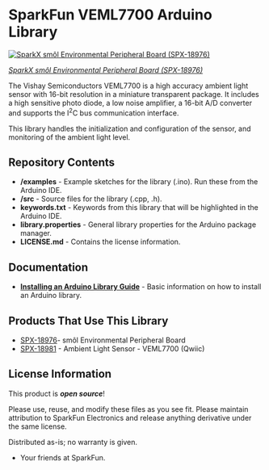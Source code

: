 SparkFun VEML7700 Arduino Library
==============================

[![SparkX smôl Environmental Peripheral Board (SPX-18976)]()](https://www.sparkfun.com/products/18976)

[*SparkX smôl Environmental Peripheral Board (SPX-18976)*](https://www.sparkfun.com/products/18976)

The Vishay Semiconductors VEML7700 is a high accuracy ambient light sensor with 16-bit resolution in a miniature transparent package. It includes a high sensitive photo diode, a low noise amplifier, a 16-bit A/D converter and supports the I<sup>2</sup>C bus communication interface.
  
This library handles the initialization and configuration of the sensor, and monitoring of the ambient light level.

## Repository Contents

* **/examples** - Example sketches for the library (.ino). Run these from the Arduino IDE. 
* **/src** - Source files for the library (.cpp, .h).
* **keywords.txt** - Keywords from this library that will be highlighted in the Arduino IDE. 
* **library.properties** - General library properties for the Arduino package manager. 
* **LICENSE.md** - Contains the license information.

## Documentation

* **[Installing an Arduino Library Guide](https://learn.sparkfun.com/tutorials/installing-an-arduino-library)** - Basic information on how to install an Arduino library.

## Products That Use This Library

* [SPX-18976](https://www.sparkfun.com/products/18976)- smôl Environmental Peripheral Board
* [SPX-18981](https://www.sparkfun.com/products/18981) - Ambient Light Sensor - VEML7700 (Qwiic)

## License Information

This product is _**open source**_!

Please use, reuse, and modify these files as you see fit. Please maintain attribution to SparkFun Electronics and release anything derivative under the same license.

Distributed as-is; no warranty is given.

- Your friends at SparkFun.

